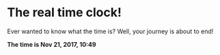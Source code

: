 # The real time clock!

Ever wanted to know what the time is? Well, your journey is about to end!

**The time is Nov 21, 2017, 10:49**